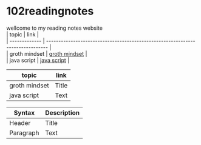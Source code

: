 # 102readingnotes  
wellcome to my reading notes website  
| topic         | link                                                                           |  
| ------------- | ------------------------------------------------------------------------------ |  
| groth mindset | [groth mindset](https://ahmadhirthani.github.io/102readingnotes/crowthmindset) |  
| java script   | [java script](https://ahmadhirthani.github.io/102readingnotes/javascript)      |  

| topic      | link |
| ----------- | ----------- |
| groth mindset      | Title       |
| java script   | Text        |

| Syntax      | Description |
| ----------- | ----------- |
| Header      | Title       |
| Paragraph   | Text        |


